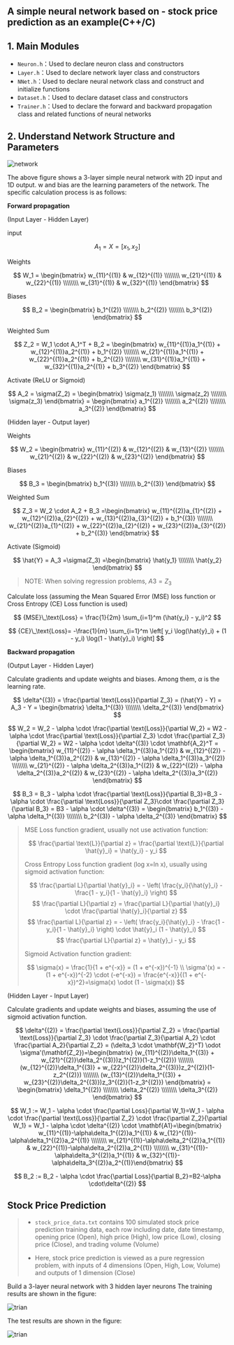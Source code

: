 ## A simple neural network based on - stock price prediction as an example(C++/C)

## 1. Main Modules

- `Neuron.h`：Used to declare neuron class and constructors
- `Layer.h`：Used to declare network layer class and constructors
- `NNet.h`：Used to declare neural network class and construct and initialize functions
- `Dataset.h`：Used to declare dataset class and constructors
- `Trainer.h`：Used to declare the forward and backward propagation class and related functions of neural networks

## 2. Understand Network Structure and Parameters

![network](./images/network.png)

The above figure shows a 3-layer simple neural network with 2D input and 1D output. w and bias are the learning parameters of the network. The specific calculation process is as follows:

**Forward propagation**

(Input Layer - Hidden Layer)

input

$$
A_1=X=[x_1,x_2]
$$

Weights

$$
W_1 = \begin{bmatrix} w_{11}^{(1)} & w_{12}^{(1)} \\\\\\\\ w_{21}^{(1)} & w_{22}^{(1)} \\\\\\\\ w_{31}^{(1)} & w_{32}^{(1)} \end{bmatrix}
$$

Biases

$$
B_2 = \begin{bmatrix} b_1^{(2)} \\\\\\\\ b_2^{(2)} \\\\\\\\ b_3^{(2)} \end{bmatrix}
$$

Weighted Sum

$$
Z_2 = W_1 \cdot A_1^T + B_2 = \begin{bmatrix} w_{11}^{(1)}a_1^{(1)} + w_{12}^{(1)}a_2^{(1)} + b_1^{(2)} \\\\\\\\ w_{21}^{(1)}a_1^{(1)} + w_{22}^{(1)}a_2^{(1)} + b_2^{(2)} \\\\\\\\ w_{31}^{(1)}a_1^{(1)} + w_{32}^{(1)}a_2^{(1)} + b_3^{(2)} \end{bmatrix}
$$

Activate (ReLU or Sigmoid)

$$
A_2 = \sigma(Z_2) = \begin{bmatrix} \sigma(z_1) \\\\\\\\ \sigma(z_2) \\\\\\\\ \sigma(z_3) \end{bmatrix} = \begin{bmatrix} a_1^{(2)} \\\\\\\\ a_2^{(2)} \\\\\\\\ a_3^{(2)} \end{bmatrix}
$$

(Hidden layer - Output layer)

Weights

$$
W_2 = \begin{bmatrix} w_{11}^{(2)} & w_{12}^{(2)} & w_{13}^{(2)} \\\\\\\\ w_{21}^{(2)} & w_{22}^{(2)} & w_{23}^{(2)} \end{bmatrix}
$$

Biases

$$
B_3 = \begin{bmatrix} b_1^{(3)} \\\\\\\\ b_2^{(3)} \end{bmatrix}
$$

Weighted Sum

$$
Z_3 = W_2 \cdot A_2 + B_3 =\begin{bmatrix} w_{11}^{(2)}a_{1}^{(2)} + w_{12}^{(2)}a_{2}^{(2)} + w_{13}^{(2)}a_{3}^{(2)} + b_1^{(3)} \\\\\\\\ w_{21}^{(2)}a_{1}^{(2)} + w_{22}^{(2)}a_{2}^{(2)} + w_{23}^{(2)}a_{3}^{(2)} + b_2^{(3)} \end{bmatrix}
$$

Activate (Sigmoid)

$$
\hat{Y} = A_3 =\sigma(Z_3) =\begin{bmatrix} \hat{y_1} \\\\\\\\ \hat{y_2} \end{bmatrix}
$$

> NOTE: When solving regression problems,  $A3=Z_3$ 

Calculate loss (assuming the Mean Squared Error (MSE) loss function or Cross Entropy (CE) Loss function is used)

$$
{MSE}\_\text{Loss} = \frac{1}{2m} \sum_{i=1}^m (\hat{y_i} - y_i)^2
$$

$$
{CE}\_\text{Loss}= -\frac{1}{m} \sum_{i=1}^m \left[ y_i \log(\hat{y}_i) + (1 - y_i) \log(1 - \hat{y}_i) \right]
$$

**Backward propagation**

(Output Layer - Hidden Layer)

Calculate gradients and update weights and biases. Among them, $\alpha$ is the learning rate.

$$
\delta^{(3)} = \frac{\partial \text{Loss}}{\partial Z_3} = (\hat{Y} - Y) = A_3 - Y = \begin{bmatrix} \delta_1^{(3)}  \\\\\\\\ \delta_2^{(3)}  \end{bmatrix} 
$$

$$
W_2 = W_2 - \alpha \cdot \frac{\partial \text{Loss}}{\partial W_2} = W2 - \alpha \cdot \frac{\partial \text{Loss}}{\partial Z_3} \cdot \frac{\partial Z_3}{\partial W_2}  = W2 - \alpha \cdot \delta^{(3)} \cdot \mathbf{A_2}^T  = \begin{bmatrix} w_{11}^{(2)} - \alpha \delta_1^{(3)}a_1^{(2)} & w_{12}^{(2)} - \alpha \delta_1^{(3)}a_2^{(2)} & w_{13}^{(2)} - \alpha \delta_1^{(3)}a_3^{(2)} \\\\\\\\ w_{21}^{(2)} - \alpha \delta_2^{(3)}a_1^{(2)} & w_{22}^{(2)} - \alpha \delta_2^{(3)}a_2^{(2)} & w_{23}^{(2)} - \alpha \delta_2^{(3)}a_3^{(2)} \end{bmatrix} 
$$

$$
B_3 = B_3 - \alpha \cdot \frac{\partial \text{Loss}}{\partial B_3}=B_3 - \alpha \cdot \frac{\partial \text{Loss}}{\partial Z_3}\cdot \frac{\partial Z_3}{\partial B_3} = B3 - \alpha \cdot \delta^{(3)} = \begin{bmatrix} b_1^{(3)} - \alpha \delta_1^{(3)} \\\\\\\\ b_2^{(3)} - \alpha \delta_2^{(3)} \end{bmatrix}
$$

> MSE Loss function gradient, usually not use activation function:
>
>
> $$
> \frac{\partial \text{L}}{\partial z} = \frac{\partial \text{L}}{\partial \hat{y}_i} = \hat{y_i} - y_i
> $$
>
> Cross Entropy Loss function gradient (log x=ln x), usually using sigmoid activation function:
>
>
> $$
> \frac{\partial L}{\partial \hat{y}_i} = - \left( \frac{y_i}{\hat{y}_i} - \frac{1 - y_i}{1 - \hat{y}_i} \right) 
> $$
> $$
> \frac{\partial L}{\partial z} = \frac{\partial L}{\partial \hat{y}_i} \cdot \frac{\partial \hat{y}_i}{\partial z} 
> $$
> $$
> \frac{\partial L}{\partial z} = - \left( \frac{y_i}{\hat{y}_i} - \frac{1 - y_i}{1 - \hat{y}_i} \right) \cdot \hat{y}_i (1 - \hat{y}_i) 
> $$
> $$
> \frac{\partial L}{\partial z} = \hat{y}_i - y_i
> $$
>
> Sigmoid Activation function gradient:
>
>
> $$
> \sigma(x) = \frac{1}{1 + e^{-x}} = (1 + e^{-x})^{-1} \\
> \sigma'(x) = - (1 + e^{-x})^{-2} \cdot (-e^{-x}) = \frac{e^{-x}}{(1 + e^{-x})^2}=\sigma(x) \odot (1 - \sigma(x))
> $$

(Hidden Layer - Input Layer)

Calculate gradients and update weights and biases, assuming the use of sigmoid activation function.


$$
\delta^{(2)} = \frac{\partial \text{Loss}}{\partial Z_2} = \frac{\partial \text{Loss}}{\partial Z_3} \cdot \frac{\partial Z_3}{\partial A_2} \cdot \frac{\partial A_2}{\partial Z_2} = (\delta_3 \cdot \mathbf{W_2}^T) \odot \sigma'(\mathbf{Z_2})=\begin{bmatrix} (w_{11}^{(2)}\delta_1^{(3)} + w_{21}^{(2)}\delta_2^{(3)})z_1^{(2)}(1-z_1^{(2)}) \\\\\\\\ (w_{12}^{(2)}\delta_1^{(3)} + w_{22}^{(2)}\delta_2^{(3)})z_2^{(2)}(1-z_2^{(2)})  \\\\\\\\ (w_{13}^{(2)}\delta_1^{(3)} + w_{23}^{(2)}\delta_2^{(3)})z_3^{(2)}(1-z_3^{(2)})  \end{bmatrix} = \begin{bmatrix} \delta_1^{(2)} \\\\\\\\ \delta_2^{(2)} \\\\\\\\ \delta_3^{(2)} \end{bmatrix} 
$$

$$
W_1 := W_1 - \alpha \cdot \frac{\partial Loss}{\partial W_1}=W_1 - \alpha \cdot \frac{\partial \text{Loss}}{\partial Z_2} \cdot \frac{\partial Z_2}{\partial W_1} = W_1 - \alpha \cdot \delta^{(2)} \cdot \mathbf{A1}=\begin{bmatrix} w_{11}^{(1)}-\alpha\delta_1^{(2)}a_1^{(1)} & w_{12}^{(1)}-\alpha\delta_1^{(2)}a_2^{(1)} \\\\\\\\ w_{21}^{(1)}-\alpha\delta_2^{(2)}a_1^{(1)} & w_{22}^{(1)}-\alpha\delta_2^{(2)}a_2^{(1)} \\\\\\\\ w_{31}^{(1)}-\alpha\delta_3^{(2)}a_1^{(1)} & w_{32}^{(1)}-\alpha\delta_3^{(2)}a_2^{(1)}\end{bmatrix} 
$$

$$
B_2 := B_2 - \alpha \cdot \frac{\partial Loss}{\partial B_2}=B2-\alpha \cdot\delta^{(2)}
$$

## Stock Price Prediction 

> - `stock_price_data.txt` contains 100 simulated stock price prediction training data, each row including date, date timestamp, opening price (Open), high price (High), low price (Low), closing price (Close), and trading volume (Volume)
>
> - Here, stock price prediction is viewed as a pure regression problem, with inputs of 4 dimensions (Open, High, Low, Volume) and outputs of 1 dimension (Close)

Build a 3-layer neural network with 3 hidden layer neurons
The training results are shown in the figure:



![trian](./images/trian.png)



The test results are shown in the figure:



![trian](./images/pred.png)
